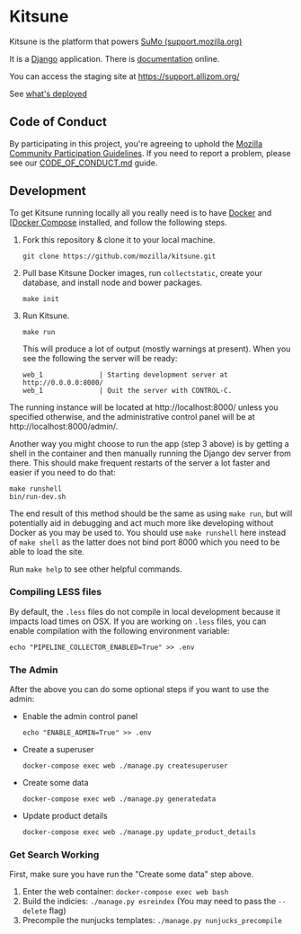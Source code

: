 # Kitsune

Kitsune is the platform that powers [SuMo (support.mozilla.org)](https://support.mozilla.org)

It is a [Django](http://www.djangoproject.com/) application. There is
[documentation](https://kitsune.readthedocs.io/) online.

You can access the staging site at <https://support.allizom.org/>

See [what's deployed](https://whatsdeployed.io/s-J18)

## Code of Conduct
By participating in this project, you're agreeing to uphold the [Mozilla Community Participation Guidelines](https://www.mozilla.org/en-US/about/governance/policies/participation/). If you need to report a problem, please see our [CODE_OF_CONDUCT.md](./CODE_OF_CONDUCT.md) guide.

## Development

To get Kitsune running locally all you really need is to have [Docker](https://www.docker.com/products/docker-desktop) and [[Docker Compose](https://docs.docker.com/compose/install/) installed,
and follow the following steps.

1. Fork this repository & clone it to your local machine.
   ```
   git clone https://github.com/mozilla/kitsune.git
   ```

2. Pull base Kitsune Docker images, run `collectstatic`, create your database, and install node and bower packages.
   ```
   make init
   ```

3. Run Kitsune.
   ```
   make run
   ```
   This will produce a lot of output (mostly warnings at present). When you see the following the server will be ready:
   ```
   web_1              | Starting development server at http://0.0.0.0:8000/
   web_1              | Quit the server with CONTROL-C.
   ```

The running instance will be located at http://localhost:8000/ unless you specified otherwise,
and the administrative control panel will be at http://localhost:8000/admin/.

Another way you might choose to run the app (step 3 above) is by getting a shell in the container and then manually
running the Django dev server from there. This should make frequent restarts of the server a lot
faster and easier if you need to do that:

```
make runshell
bin/run-dev.sh
```

The end result of this method should be the same as using `make run`, but will potentially aid in debugging
and act much more like developing without Docker as you may be used to. You should use `make runshell` here
instead of `make shell` as the latter does not bind port 8000 which you need to be able to load the site.

Run `make help` to see other helpful commands.

### Compiling LESS files

By default, the `.less` files do not compile in local development because it impacts load times on OSX. If you are working on `.less` files, you can enable compilation with the following environment variable:

  ```
  echo "PIPELINE_COLLECTOR_ENABLED=True" >> .env
  ```

### The Admin

After the above you can do some optional steps if you want to use the admin:

* Enable the admin control panel
  ```
  echo "ENABLE_ADMIN=True" >> .env
  ```

* Create a superuser
  ```
  docker-compose exec web ./manage.py createsuperuser
  ```

* Create some data
  ```
  docker-compose exec web ./manage.py generatedata
  ```

* Update product details
  ```
  docker-compose exec web ./manage.py update_product_details
  ```

### Get Search Working

First, make sure you have run the "Create some data" step above.

1. Enter the web container: `docker-compose exec web bash`
2. Build the indicies: `./manage.py esreindex` (You may need to pass the `--delete` flag)
3. Precompile the nunjucks templates: `./manage.py nunjucks_precompile`

